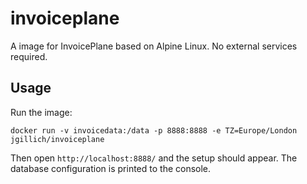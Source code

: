 # invoiceplane

A image for InvoicePlane based on Alpine Linux. No external services required.

## Usage

Run the image:

```
docker run -v invoicedata:/data -p 8888:8888 -e TZ=Europe/London jgillich/invoiceplane
```

Then open `http://localhost:8888/` and the setup should appear. The database
configuration is printed to the console.